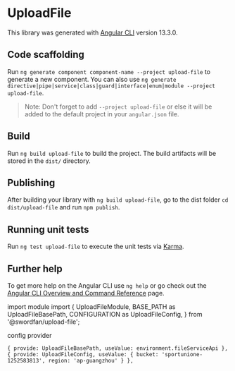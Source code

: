 # UploadFile

This library was generated with [Angular CLI](https://github.com/angular/angular-cli) version 13.3.0.

## Code scaffolding

Run `ng generate component component-name --project upload-file` to generate a new component. You can also use `ng generate directive|pipe|service|class|guard|interface|enum|module --project upload-file`.
> Note: Don't forget to add `--project upload-file` or else it will be added to the default project in your `angular.json` file. 

## Build

Run `ng build upload-file` to build the project. The build artifacts will be stored in the `dist/` directory.

## Publishing

After building your library with `ng build upload-file`, go to the dist folder `cd dist/upload-file` and run `npm publish`.

## Running unit tests

Run `ng test upload-file` to execute the unit tests via [Karma](https://karma-runner.github.io).

## Further help

To get more help on the Angular CLI use `ng help` or go check out the [Angular CLI Overview and Command Reference](https://angular.io/cli) page.

import module
import {
  UploadFileModule,
  BASE_PATH as UploadFileBasePath,
  CONFIGURATION as UploadFileConfig,
} from '@swordfan/upload-file';

config provider

    { provide: UploadFileBasePath, useValue: environment.fileServiceApi },
    { provide: UploadFileConfig, useValue: { bucket: 'sportunione-1252583813', region: 'ap-guangzhou' } },
